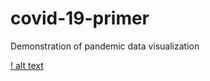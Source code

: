 # covid-19-primer
Demonstration of pandemic data visualization

[! alt text](change2020-04-18.png "Logo title")
